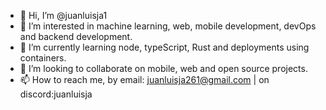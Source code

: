 - 👋  Hi, I’m @juanluisja1
- 👀  I’m interested in machine learning, web, mobile development, devOps and backend development.
- 🌱  I’m currently learning node, typeScript, Rust and deployments using containers.
- 💞️  I’m looking to collaborate on mobile, web and open source projects.
- 📫  How to reach me, by email: juanluisja261@gmail.com | on discord:juanluisja 

<!---
juanluisja1/juanluisja1 is a ✨ special ✨ repository because its `README.md` (this file) appears on your GitHub profile.
You can click the Preview link to take a look at your changes.
--->
